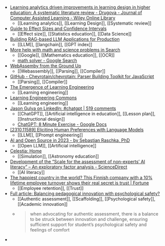 - [Learning analytics driven improvements in learning design in higher education: A systematic literature review - Drugova - Journal of Computer Assisted Learning - Wiley Online Library](https://onlinelibrary.wiley.com/doi/abs/10.1111/jcal.12894)
	- [[Learning analytics]], [[Learning Design]], [[Systematic review]]
- [Guide to Effect Sizes and Confidence Intervals](https://matthewbjane.quarto.pub/effect-size-and-confidence-intervals-guide/)
	- [[Effect size]], [[Statistics education]], [[Data Science]]
- [Building RAG-based LLM Applications for Production](https://www.anyscale.com/blog/a-comprehensive-guide-for-building-rag-based-llm-applications-part-1)
	- [[LLM]], [[langchain]], [[GPT index]]
- [More help with math and science problems in Search](https://blog.google/products/search/more-help-with-math-and-science-problems-in-search/)
	- [[Google]], [[Mathematics education]], [[OCR]]
	- [math solver - Google Search](https://www.google.com/search?q=math+solver&ie=UTF-8)
- [WebAssemby from the Ground Up](https://wasmgroundup.com/)
	- [[Webassembly]], [[Parsing]], [[Compiler]]
- [GitHub - Chevrotain/chevrotain: Parser Building Toolkit for JavaScript](https://github.com/Chevrotain/chevrotain)
	- [[Parsing]], [[Compiler]]
- [The Emergence of Learning Engineering](https://www.linkedin.com/pulse/emergence-learning-engineering-adesunloye-adeola-91rgf/)
	- [[Learning engineering]]
- [Learning Engineering Commons](https://learningengineering.com/#/learn)
	- [[Learning engineering]]
- [Jason Gulya on LinkedIn: #chatgpt | 519 comments](https://www.linkedin.com/feed/update/urn:li:activity:7120409434731786240/)
	- [[ChatGPT]], [[Artificial intelligence in education]], [[Lesson plan]], [[Instructional design]]
	- [ChatGPT: 8 Minute Exercise - Google Docs](https://docs.google.com/document/d/18xCgVUfaxIEQhw2UKVVrbPhZ6-5WNtvITy4bA76p30k/edit)
- [[2310.11589] Eliciting Human Preferences with Language Models](https://arxiv.org/abs/2310.11589)
	- [[LLM]], [[Prompt engineering]]
- [AI and Open Source in 2023 - by Sebastian Raschka, PhD](https://magazine.sebastianraschka.com/p/ai-and-open-source-in-2023)
	- [[Open LLM]], [[Artificial intelligence]]
- [Celestia: Home](https://celestiaproject.space/)
	- [[Simulation]], [[Astronomy education]]
- [Development of the “Scale for the assessment of non-experts’ AI literacy” – An exploratory factor analysis - ScienceDirect](https://www.sciencedirect.com/science/article/pii/S2451958823000714)
	- [[AI literacy]]
- [The happiest country in the world? This Finnish company with a 10% lifetime employee turnover shows their real secret is trust | Fortune](https://fortune.com/2023/10/31/happiest-country-world-finnish-company-lifetime-employee-turnover-shows-real-secret-trust/)
	- [[Employee retention]], [[Trust]]
- [Full article: Balancing pedagogical innovation with psychological safety?](https://www.tandfonline.com/doi/full/10.1080/02602938.2023.2275519)
	- [[Authentic assessment]], [[Scaffolding]], [[Psychological safety]], [[Academic innovation]]
	- >when advocating for authentic assessment, there is a balance to be struck between innovation and challenge, ensuring sufficient support for student’s psychological safety and feelings of comfort
-